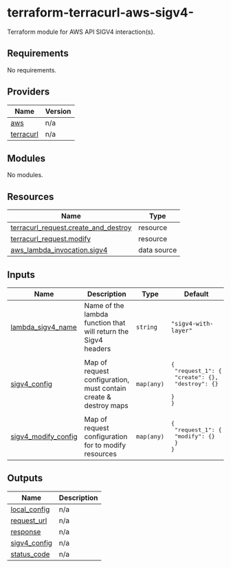 # terraform-terracurl-aws-sigv4-
Terraform module for AWS API SIGV4 interaction(s).

<!-- BEGIN_TF_DOCS -->
## Requirements

No requirements.

## Providers

| Name | Version |
|------|---------|
| <a name="provider_aws"></a> [aws](#provider\_aws) | n/a |
| <a name="provider_terracurl"></a> [terracurl](#provider\_terracurl) | n/a |

## Modules

No modules.

## Resources

| Name | Type |
|------|------|
| [terracurl_request.create_and_destroy](https://registry.terraform.io/providers/devops-rob/terracurl/latest/docs/resources/request) | resource |
| [terracurl_request.modify](https://registry.terraform.io/providers/devops-rob/terracurl/latest/docs/resources/request) | resource |
| [aws_lambda_invocation.sigv4](https://registry.terraform.io/providers/hashicorp/aws/latest/docs/data-sources/lambda_invocation) | data source |

## Inputs

| Name | Description | Type | Default | Required |
|------|-------------|------|---------|:--------:|
| <a name="input_lambda_sigv4_name"></a> [lambda\_sigv4\_name](#input\_lambda\_sigv4\_name) | Name of the lambda function that will return the Sigv4 headers | `string` | `"sigv4-with-layer"` | no |
| <a name="input_sigv4_config"></a> [sigv4\_config](#input\_sigv4\_config) | Map of request configuration, must contain create & destroy maps | `map(any)` | <pre>{<br>  "request_1": {<br>    "create": {},<br>    "destroy": {}<br>  }<br>}</pre> | no |
| <a name="input_sigv4_modify_config"></a> [sigv4\_modify\_config](#input\_sigv4\_modify\_config) | Map of request configuration for to modify resources | `map(any)` | <pre>{<br>  "request_1": {<br>    "modify": {}<br>  }<br>}</pre> | no |

## Outputs

| Name | Description |
|------|-------------|
| <a name="output_local_config"></a> [local\_config](#output\_local\_config) | n/a |
| <a name="output_request_url"></a> [request\_url](#output\_request\_url) | n/a |
| <a name="output_response"></a> [response](#output\_response) | n/a |
| <a name="output_sigv4_config"></a> [sigv4\_config](#output\_sigv4\_config) | n/a |
| <a name="output_status_code"></a> [status\_code](#output\_status\_code) | n/a |
<!-- END_TF_DOCS -->